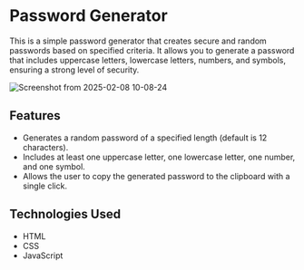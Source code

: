 # Password Generator

This is a simple password generator that creates secure and random passwords based on specified criteria. It allows you to generate a password that includes uppercase letters, lowercase letters, numbers, and symbols, ensuring a strong level of security.

![Screenshot from 2025-02-08 10-08-24](https://github.com/user-attachments/assets/8bb98e50-8cc2-4342-828d-5c5bc0e89e30)


## Features

- Generates a random password of a specified length (default is 12 characters).
- Includes at least one uppercase letter, one lowercase letter, one number, and one symbol.
- Allows the user to copy the generated password to the clipboard with a single click.

## Technologies Used

- HTML
- CSS
- JavaScript
